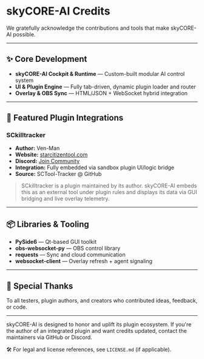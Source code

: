 # **skyCORE-AI Credits**

We gratefully acknowledge the contributions and tools that make skyCORE-AI possible.

---

## **✨ Core Development**

- **skyCORE-AI Cockpit & Runtime** — Custom-built modular AI control system
- **UI & Plugin Engine** — Fully tab-driven, dynamic plugin loader and router
- **Overlay & OBS Sync** — HTML/JSON + WebSocket hybrid integration

---

## **🔌 Featured Plugin Integrations**

### **SCkilltracker**

- **Author:** Ven-Man  
- **Website:** [starcitizentool.com](https://starcitizentool.com)  
- **Discord:** [Join Community](https://discord.gg/fwqAQGrEXc)  
- **Integration:** Fully embedded via sandbox plugin UI/logic bridge  
- **Source:** SCTool-Tracker @ GitHub

> SCkilltracker is a plugin maintained by its author. skyCORE-AI embeds this as an external tool under plugin rules and displays its data via GUI bridging and live overlay telemetry.

---

## **📦 Libraries & Tooling**

- **PySide6** — Qt-based GUI toolkit
- **obs-websocket-py** — OBS control library
- **requests** — Sync and cloud communication
- **websocket-client** — Overlay refresh + agent signaling

---

## **🤝 Special Thanks**

To all testers, plugin authors, and creators who contributed ideas, feedback, or code.

---

skyCORE-AI is designed to honor and uplift its plugin ecosystem. If you're the author of an integrated plugin and want credits updated, contact the maintainers via GitHub or Discord.

🛠️ For legal and license references, see `LICENSE.md` (if applicable).
